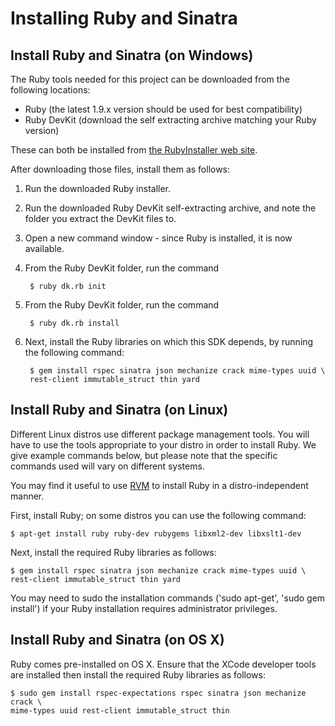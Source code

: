 Installing Ruby and Sinatra
===

Install Ruby and Sinatra (on Windows)
---

The Ruby tools needed for this project can be downloaded from the following 
locations:

* Ruby (the latest 1.9.x version should be used for best compatibility)
* Ruby DevKit (download the self extracting archive matching your Ruby version)

These can both be installed from 
[the RubyInstaller web site](http://rubyinstaller.org).

After downloading those files, install them as follows:

1. Run the downloaded Ruby installer.
1. Run the downloaded Ruby DevKit self-extracting archive, and note the folder 
you extract the DevKit files to.
1. Open a new command window - since Ruby is installed, it is now available.
1. From the Ruby DevKit folder, run the command

        $ ruby dk.rb init

1. From the Ruby DevKit folder, run the command

        $ ruby dk.rb install

1. Next, install the Ruby libraries on which this SDK depends, by running the 
following command:

        $ gem install rspec sinatra json mechanize crack mime-types uuid \
        rest-client immutable_struct thin yard


Install Ruby and Sinatra (on Linux)
---

Different Linux distros use different package management tools. You will have to 
use the tools appropriate to your distro in order to install Ruby. We give 
example commands below, but please note that the specific commands used will 
vary on different systems.

You may find it useful to use [RVM](http://rvm.io) to install Ruby in a 
distro-independent manner.

First, install Ruby; on some distros you can use the following command:

    $ apt-get install ruby ruby-dev rubygems libxml2-dev libxslt1-dev

Next, install the required Ruby libraries as follows:

    $ gem install rspec sinatra json mechanize crack mime-types uuid \
    rest-client immutable_struct thin yard

You may need to sudo the installation commands ('sudo apt-get', 
'sudo gem install') if your Ruby installation requires administrator privileges.

    
Install Ruby and Sinatra (on OS X)
---

Ruby comes pre-installed on OS X. Ensure that the XCode developer tools are 
installed then install the required Ruby libraries as follows:

    $ sudo gem install rspec-expectations rspec sinatra json mechanize crack \
    mime-types uuid rest-client immutable_struct thin
